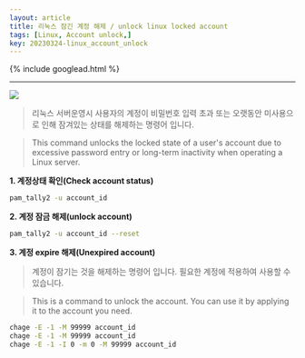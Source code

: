 ```yaml
---
layout: article
title: 리눅스 잠긴 계정 해제 / unlock linux locked account
tags: [Linux, Account unlock,]
key: 20230324-linux_account_unlock
---
```


{% include googlead.html %}

---

<img src='http://drive.google.com/uc?export=view&id=1ApCe1lsvgZpOFGSMyLqAe0qd6xp3d0_g' /><br>

> 리눅스 서버운영시 사용자의 계정이 비밀번호 입력 초과 또는 오랫동안 미사용으로 인해 잠겨있는 상태를 해제하는 명령어 입니다. 

> This command unlocks the locked state of a user's account due to excessive password entry or long-term inactivity when operating a Linux server.

**1. 계정상태 확인(Check account status)**

```bash
pam_tally2 -u account_id
```


**2. 계정 잠금 해제(unlock account)**

```bash
pam_tally2 -u account_id --reset
```


**3. 계정 expire 해제(Unexpired account)**

> 계정이 잠기는 것을 해제하는 명령어 입니다. 필요한 계정에 적용하여 사용할 수 있습니다.

> This is a command to unlock the account. You can use it by applying it to the account you need.

```bash
chage -E -1 -M 99999 account_id
chage -E -1 -M 99999 account_id
chage -E -1 -I 0 -m 0 -M 99999 account_id
```
